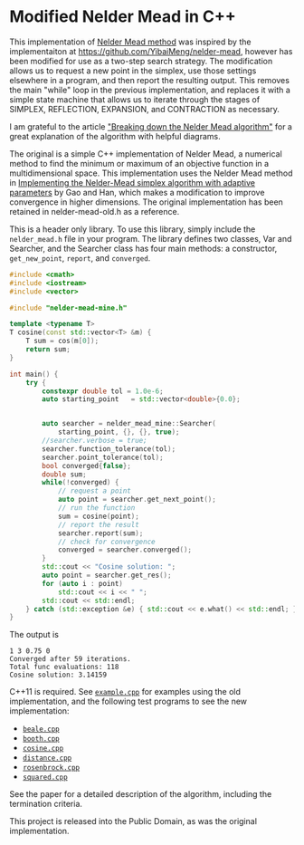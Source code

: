 # Modified Nelder Mead in C++

This implementation of [Nelder Mead
method](https://en.wikipedia.org/wiki/Nelder%E2%80%93Mead_method) was inspired
by the implementaiton at https://github.com/YibaiMeng/nelder-mead, however has
been modified for use as a two-step search strategy. The modification allows us
to request a new point in the simplex, use those settings elsewhere in a
program, and then report the resulting output. This removes the main "while"
loop in the previous implementation, and replaces it with a simple state
machine that allows us to iterate through the stages of SIMPLEX, REFLECTION,
EXPANSION, and CONTRACTION as necessary.

I am grateful to the article ["Breaking down the Nelder Mead
algorithm"](https://brandewinder.com/2022/03/31/breaking-down-Nelder-Mead/) for
a great explanation of the algorithm with helpful diagrams.

The original is a simple C++ implementation of Nelder Mead, a numerical method
to find the minimum or maximum of an objective function in a multidimensional
space. This implementation uses the Nelder Mead method in [Implementing the
Nelder-Mead simplex algorithm with adaptive
parameters](https://link.springer.com/article/10.1007/s10589-010-9329-3) by Gao
and Han, which makes a modification to improve convergence in higher
dimensions. The original implementation has been retained in nelder-mead-old.h
as a reference.

This is a header only library. To use this library, simply include the
`nelder_mead.h` file in your program. The library defines two classes, Var and
Searcher, and the Searcher class has four main methods: a constructor,
`get_new_point`, `report`, and `converged`.

```cpp
#include <cmath>
#include <iostream>
#include <vector>

#include "nelder-mead-mine.h"

template <typename T>
T cosine(const std::vector<T> &m) {
    T sum = cos(m[0]);
    return sum;
}

int main() {
    try {
        constexpr double tol = 1.0e-6;
        auto starting_point   = std::vector<double>{0.0};


        auto searcher = nelder_mead_mine::Searcher(
            starting_point, {}, {}, true);
        //searcher.verbose = true;
        searcher.function_tolerance(tol);
        searcher.point_tolerance(tol);
        bool converged{false};
        double sum;
        while(!converged) {
            // request a point
            auto point = searcher.get_next_point();
            // run the function
            sum = cosine(point);
            // report the result
            searcher.report(sum);
            // check for convergence
            converged = searcher.converged();
        }
        std::cout << "Cosine solution: ";
        auto point = searcher.get_res();
        for (auto i : point)
            std::cout << i << " ";
        std::cout << std::endl;
    } catch (std::exception &e) { std::cout << e.what() << std::endl; }
}
```
The output is
```
1 3 0.75 0
Converged after 59 iterations.
Total func evaluations: 118
Cosine solution: 3.14159
```
C++11 is required. See [`example.cpp`](example.cpp) for examples using the old implementation, and the following test programs to see the new implementation:
* [`beale.cpp`](beale.cpp)
* [`booth.cpp`](booth.cpp)
* [`cosine.cpp`](cosine.cpp)
* [`distance.cpp`](distance.cpp)
* [`rosenbrock.cpp`](rosenbrock.cpp)
* [`squared.cpp`](squared.cpp)

See the paper for a detailed description of the algorithm, including the termination criteria.

This project is released into the Public Domain, as was the original implementation.
